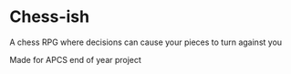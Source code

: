 # Chess-ish

A chess RPG where decisions can cause your pieces to turn against you

Made for APCS end of year project